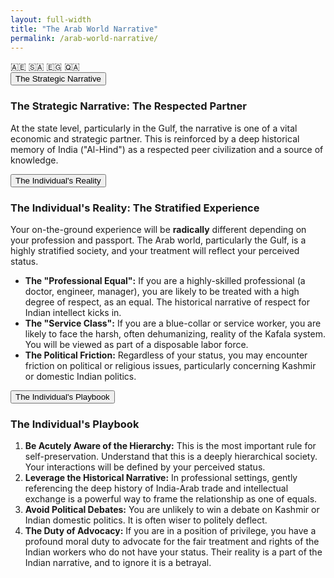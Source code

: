```yaml
---
layout: full-width
title: "The Arab World Narrative"
permalink: /arab-world-narrative/
---
```


<div class="flag-container">
  <span title="United Arab Emirates" role="img" aria-label="United Arab Emirates Flag">🇦🇪</span>
  <span title="Saudi Arabia" role="img" aria-label="Saudi Arabia Flag">🇸🇦</span>
  <span title="Egypt" role="img" aria-label="Egypt Flag">🇪🇬</span>
  <span title="Qatar" role="img" aria-label="Qatar Flag">🇶🇦</span>
</div>

<div class="accordion">
      <div class="accordion-item">
        <button class="accordion-header">The Strategic Narrative</button>
        <div class="accordion-content">
          <h3>The Strategic Narrative: The Respected Partner</h3>
          <p>At the state level, particularly in the Gulf, the narrative is one of a vital economic and strategic partner. This is reinforced by a deep historical memory of India ("Al-Hind") as a respected peer civilization and a source of knowledge.</p>
        </div>
      </div>
      <div class="accordion-item">
        <button class="accordion-header">The Individual's Reality</button>
        <div class="accordion-content">
          <h3>The Individual's Reality: The Stratified Experience</h3>
          <p>Your on-the-ground experience will be <strong>radically</strong> different depending on your profession and passport. The Arab world, particularly the Gulf, is a highly stratified society, and your treatment will reflect your perceived status.</p>
          <ul>
            <li><strong>The "Professional Equal":</strong> If you are a highly-skilled professional (a doctor, engineer, manager), you are likely to be treated with a high degree of respect, as an equal. The historical narrative of respect for Indian intellect kicks in.</li>
            <li><strong>The "Service Class":</strong> If you are a blue-collar or service worker, you are likely to face the harsh, often dehumanizing, reality of the Kafala system. You will be viewed as part of a disposable labor force.</li>
            <li><strong>The Political Friction:</strong> Regardless of your status, you may encounter friction on political or religious issues, particularly concerning Kashmir or domestic Indian politics.</li>
          </ul>
        </div>
      </div>
      <div class="accordion-item">
        <button class="accordion-header">The Individual's Playbook</button>
        <div class="accordion-content">
          <h3>The Individual's Playbook</h3>
          <ol>
            <li><strong>Be Acutely Aware of the Hierarchy:</strong> This is the most important rule for self-preservation. Understand that this is a deeply hierarchical society. Your interactions will be defined by your perceived status.</li>
            <li><strong>Leverage the Historical Narrative:</strong> In professional settings, gently referencing the deep history of India-Arab trade and intellectual exchange is a powerful way to frame the relationship as one of equals.</li>
            <li><strong>Avoid Political Debates:</strong> You are unlikely to win a debate on Kashmir or Indian domestic politics. It is often wiser to politely deflect.</li>
            <li><strong>The Duty of Advocacy:</strong> If you are in a position of privilege, you have a profound moral duty to advocate for the fair treatment and rights of the Indian workers who do not have your status. Their reality is a part of the Indian narrative, and to ignore it is a betrayal.</li>
          </ol>
        </div>
      </div>
    </div>

<script>
  const links = document.querySelectorAll('.master-link');
  const contents = document.querySelectorAll('.detail-content');

  links.forEach(link => {
    link.addEventListener('click', function(e) {
      e.preventDefault();
      const targetId = this.getAttribute('href').substring(1);

      links.forEach(l => l.classList.remove('active'));
      this.classList.add('active');

      contents.forEach(content => {
        if (content.id === targetId) {
          content.style.display = 'block';
        } else {
          content.style.display = 'none';
        }
      });
    });
  });
</script>